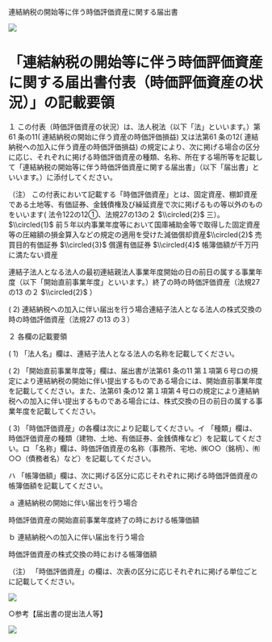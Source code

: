 連結納税の開始等に伴う時価評価資産に関する届出書

![](https://www.nta.go.jp/tmp/6d12cfa2-ace1-411e-9f05-6e667e7538ed/images/7ea9c26f65decc25a9b8b50921dffdce1f12f932985cf1e9ff397ae427804345.jpg)

# 「連結納税の開始等に伴う時価評価資産に関する届出書付表（時価評価資産の状況）」の記載要領

１ この付表（時価評価資産の状況）は、法人税法（以下「法」といいます。）第61 条の11( 連結納税の開始に伴う資産の時価評価損益) 又は法第61 条の12( 連結納税への加入に伴う資産の時価評価損益) の規定により、次に掲げる場合の区分に応じ、それぞれに掲げる時価評価資産の種類、名称、所在する場所等を記載して「連結納税の開始等に伴う時価評価資産に関する届出書」（以下「届出書」といいます。）に添付してください。

（注） この付表において記載する「時価評価資産」とは、固定資産、棚卸資産である土地等、有価証券、金銭債権及び繰延資産で次に掲げるもの等以外のものをいいます( 法令122の12①、法規27の13の２ $\\circled{2}$ 三）。 $\\circled{1}$ 前５年以内事業年度等において国庫補助金等で取得した固定資産等の圧縮額の損金算入などの規定の適用を受けた減価償却資産$\\circled{2}$ 売買目的有価証券 $\\circled{3}$ 償還有価証券 $\\circled{4}$ 帳簿価額が千万円に満たない資産

連結子法人となる法人の最初連結親法人事業年度開始の日の前日の属する事業年度（以下「開始直前事業年度」といいます。）終了の時の時価評価資産（法規27 の13 の２ $\\circled{2}$ ）

( 2) 連結納税への加入に伴い届出を行う場合連結子法人となる法人の株式交換の時の時価評価資産（法規27 の13 の３）

２ 各欄の記載要領

( 1) 「法人名」欄は、連結子法人となる法人の名称を記載してください。

( 2) 「開始直前事業年度等」欄は、届出書が法第61 条の11 第１項第６号ロの規定により連結納税の開始に伴い提出するものである場合には、開始直前事業年度を記載してください。また、法第61 条の12 第１項第４号ロの規定により連結納税への加入に伴い提出するものである場合には、株式交換の日の前日の属する事業年度を記載してください。

( 3) 「時価評価資産」の各欄は次により記載してください。イ 「種類」欄は、時価評価資産の種類（建物、土地、有価証券、金銭債権など）を記載してください。ロ 「名称」欄は、時価評価資産の名称（事務所、宅地、㈱○○（銘柄）、㈲○○（債務者名）など）を記載してください。

ハ 「帳簿価額」欄は、次に掲げる区分に応じそれぞれに掲げる時価評価資産の帳簿価額を記載してください。

ａ 連結納税の開始に伴い届出を行う場合

時価評価資産の開始直前事業年度終了の時における帳簿価額

ｂ 連結納税への加入に伴い届出を行う場合

時価評価資産の株式交換の時における帳簿価額

（注） 「時価評価資産」の欄は、次表の区分に応じそれぞれに掲げる単位ごとに記載してください。

![](https://www.nta.go.jp/tmp/6d12cfa2-ace1-411e-9f05-6e667e7538ed/images/bc8c1f6e58852e4289917ff3b424437027c8667bf6952c79b8fc5b016a744694.jpg)

○参考【届出書の提出法人等】

![](https://www.nta.go.jp/tmp/6d12cfa2-ace1-411e-9f05-6e667e7538ed/images/5ca564bdedd5fc3f9a86febf3bb76296df753ae120c9ca62c1bf0f9401fa91ed.jpg)